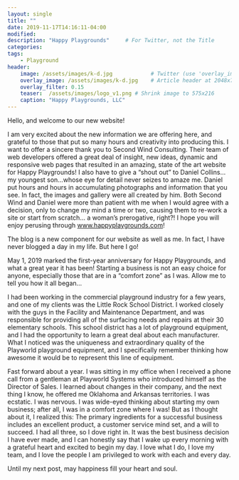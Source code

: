 ```yaml
---
layout: single
title: ""
date: 2019-11-17T14:16:11-04:00
modified:
description: "Happy Playgrounds"     # For Twitter, not the Title
categories:
tags:
    - Playground
header:
    image: /assets/images/k-d.jpg            # Twitter (use 'overlay_image')
    overlay_image: /assets/images/k-d.jpg    # Article header at 2048x768
    overlay_filter: 0.15
    teaser:  /assets/images/logo_v1.png # Shrink image to 575x216
    caption: "Happy Playgrounds, LLC"
---
```


Hello, and welcome to our new website!

I am very excited about the new information we are offering here, and grateful to those that put so many hours and creativity into producing this. I want to offer a sincere thank you to Second Wind Consulting. Their team of web developers offered a great deal of insight, new ideas, dynamic and responsive web pages that resulted in an amazing, state of the art website for Happy Playgrounds! I also have to give a “shout out” to Daniel Collins…my youngest son…whose eye for detail never seizes to amaze me. Daniel put hours and hours in accumulating photographs and information that you see. In fact, the images and gallery were all created by him.  Both Second Wind and Daniel were more than patient with me when I would agree with a decision, only to change my mind a time or two, causing them to re-work a site or start from scratch… a woman’s prerogative, right?!  I hope you will enjoy perusing through www.happyplaygrounds.com!

The blog is a new component for our website as well as me. In fact, I have never blogged a day in my life. But here I go!

May 1, 2019 marked the first-year anniversary for Happy Playgrounds, and what a great year it has been! Starting a business is not an easy choice for anyone, especially those that are in a “comfort zone” as I was. Allow me to tell you how it all began…

I had been working in the commercial playground industry for a few years, and one of my clients was the Little Rock School District. I worked closely with the guys in the Facility and Maintenance Department, and was responsible for providing all of the surfacing needs and repairs at their 30 elementary schools. This school district has a lot of playground equipment, and I had the opportunity to learn a great deal about each manufacturer. What I noticed was the uniqueness and extraordinary quality of the Playworld playground equipment, and I specifically remember thinking how awesome it would be to represent this line of equipment.

Fast forward about a year. I was sitting in my office when I received a phone call from a gentleman at Playworld Systems who introduced himself as the Director of Sales. I learned about changes in their company, and the next thing I know, he offered me Oklahoma and Arkansas territories. I was ecstatic. I was nervous. I was wide-eyed thinking about starting my own business; after all, I was in a comfort zone where I was! But as I thought about it, I realized this: The primary ingredients for a successful business includes an excellent product, a customer service mind set, and a will to succeed.  I had all three, so I dove right in. It was the best business decision I have ever made, and I can honestly say that I wake up every morning with a grateful heart and excited to begin my day. I love what I do, I love my team, and I love the people I am privileged to work with each and every day.

Until my next post, may happiness fill your heart and soul. 

<!-- Table of Contents -->

